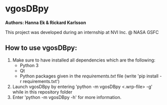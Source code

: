# vgosDBpy

**Authors: Hanna Ek & Rickard Karlsson**

This project was developed during an internship at NVI Inc. @ NASA GSFC

## How to use vgosDBpy:

1. Make sure to have installed all dependencies which are the following:
    - Python 3
    - Qt 
    - Python packages given in the *requirements.txt* file (write 'pip install -r requirements.txt')
2. Launch vgosDBpy by entering 'python -m vgosDBpy <.wrp-file> -g' while in this repository folder
3. Enter 'python -m vgosDBpy -h' for more information.


